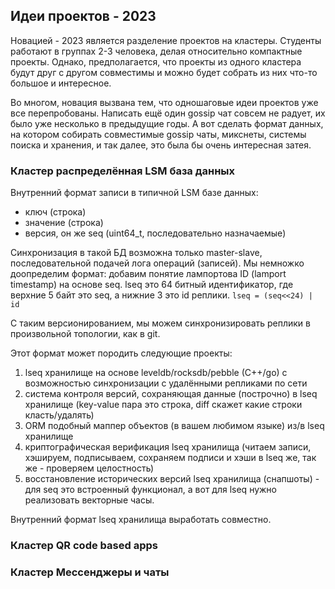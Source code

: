 ##  Идеи проектов - 2023

Новацией - 2023 является разделение проектов на кластеры. Студенты работают в группах 2-3 человека,
делая относительно компактные проекты. Однако, предполагается, что проекты из одного кластера
будут друг с другом совместимы и можно будет собрать из них что-то большое и интересное.

Во многом, новация вызвана тем, что одношаговые идеи проектов уже все перепробованы. Написать ещё 
один gossip чат совсем не радует, их было уже несколько в предыдущие годы. А вот сделать формат 
данных, на котором собирать совместимые gossip чаты, микснеты, системы поиска и хранения, и так 
далее, это была бы очень интересная затея.

### Кластер распределённая LSM база данных

Внутренний формат записи в типичной LSM базе данных:
 - ключ (строка)
 - значение (строка)
 - версия, он же seq (uint64_t, последовательно назначаемые)

Синхронизация в такой БД возможна только master-slave, последовательной подачей лога операций (записей).
Мы немножко доопределим формат: добавим понятие лампортова ID (lamport timestamp) на основе seq.
lseq это 64 битный идентификатор, где верхние 5 байт это seq, а нижние 3 это id реплики.
`lseq = (seq<<24) | id`

С таким версионированием, мы можем синхронизировать реплики в произвольной топологии, как в git.

Этот формат может породить следующие проекты:

 1. lseq хранилище на основе leveldb/rocksdb/pebble (C++/go) с возможностью синхронизации с удалёнными репликами по сети
 2. система контроля версий, сохраняющая данные (построчно) в lseq хранилище (key-value пара это строка, diff скажет какие строки класть/удалять)
 3. ORM подобный маппер объектов (в вашем любимом языке) из/в lseq хранилище
 4. криптографическая верификация lseq хранилища (читаем записи, хэшируем, подписываем, сохраняем подписи и хэши в lseq же, так же - проверяем целостность)
 5. восстановление исторических версий lseq хранилища (снапшоты) - для seq это встроенный функционал, а вот для lseq нужно реализовать векторные часы.
 
 Внутренний формат lseq хранилища выработать совместно.

### Кластер QR code based apps

### Кластер Мессенджеры и чаты
